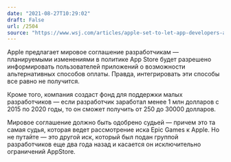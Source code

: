 ```yaml
---
date: "2021-08-27T10:29:02"
draft: False
url: /2504
source: "https://www.wsj.com/articles/apple-set-to-let-app-developers-alert-users-to-alternate-payment-methods-11630029469?mod=tech_lead_pos1"
---
```


Apple предлагает мировое соглашение разработчикам — планируемыми изменениями в политике App Store будет разрешено информировать пользователей приложений о возможности альтернативных способов оплаты. Правда, интегрировать эти способы все равно не получится.

Кроме того, компания создаст фонд для поддержки малых разработчиков — если разработчик заработал менее 1 млн долларов с 2015 по 2020 годы, то он сможет получить от 250 до 30000 долларов.

Мировое соглашение должно быть одобрено судьей — причем это та самая судья, которая ведет рассмотрение иска Epic Games к Apple. Но не путайте — это другой иск, который был подан группой разработчиков еще два года назад и касается он исключительно ограничений AppStore.
